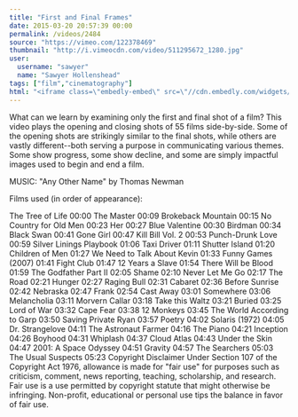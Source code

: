 ```yaml
---
title: "First and Final Frames"
date: 2015-03-20 20:57:39 00:00
permalink: /videos/2484
source: "https://vimeo.com/122378469"
thumbnail: "http://i.vimeocdn.com/video/511295672_1280.jpg"
user:
  username: "sawyer"
  name: "Sawyer Hollenshead"
tags: ["film","cinematography"]
html: "<iframe class=\"embedly-embed\" src=\"//cdn.embedly.com/widgets/media.html?src=https%3A%2F%2Fplayer.vimeo.com%2Fvideo%2F122378469&wmode=transparent&url=https%3A%2F%2Fvimeo.com%2F122378469&image=http%3A%2F%2Fi.vimeocdn.com%2Fvideo%2F511295672_1280.jpg&key=daaebf4d9cdd46779200162d0ca86e20&type=text%2Fhtml&schema=vimeo\" width=\"1280\" height=\"720\" scrolling=\"no\" frameborder=\"0\" allowfullscreen></iframe>"
---
```


What can we learn by examining only the first and final shot of a film? This video plays the opening and closing shots of 55 films side-by-side. Some of the opening shots are strikingly similar to the final shots, while others are vastly different--both serving a purpose in communicating various themes. Some show progress, some show decline, and some are simply impactful images used to begin and end a film.

MUSIC: "Any Other Name" by Thomas Newman

Films used (in order of appearance):

The Tree of Life 00:00
The Master 00:09
Brokeback Mountain 00:15
No Country for Old Men 00:23
Her 00:27
Blue Valentine 00:30
Birdman 00:34
Black Swan 00:41
Gone Girl 00:47
Kill Bill Vol. 2 00:53
Punch-Drunk Love 00:59
Silver Linings Playbook 01:06
Taxi Driver 01:11
Shutter Island 01:20
Children of Men 01:27
We Need to Talk About Kevin 01:33
Funny Games (2007) 01:41
Fight Club 01:47
12 Years a Slave 01:54
There Will be Blood 01:59
The Godfather Part II 02:05
Shame 02:10
Never Let Me Go 02:17
The Road 02:21
Hunger 02:27
Raging Bull 02:31
Cabaret 02:36
Before Sunrise 02:42
Nebraska 02:47
Frank 02:54
Cast Away 03:01
Somewhere 03:06
Melancholia 03:11
Morvern Callar 03:18
Take this Waltz 03:21
Buried 03:25
Lord of War 03:32
Cape Fear 03:38
12 Monkeys 03:45
The World According to Garp 03:50
Saving Private Ryan 03:57
Poetry 04:02
Solaris (1972) 04:05
Dr. Strangelove 04:11
The Astronaut Farmer 04:16
The Piano 04:21
Inception 04:26
Boyhood 04:31
Whiplash 04:37
Cloud Atlas 04:43
Under the Skin 04:47
2001: A Space Odyssey 04:51
Gravity 04:57
The Searchers 05:03
The Usual Suspects 05:23
Copyright Disclaimer Under Section 107 of the Copyright Act 1976, allowance is made for "fair use" for purposes such as criticism, comment, news reporting, teaching, scholarship, and research. Fair use is a use permitted by copyright statute that might otherwise be infringing. Non-profit, educational or personal use tips the balance in favor of fair use.